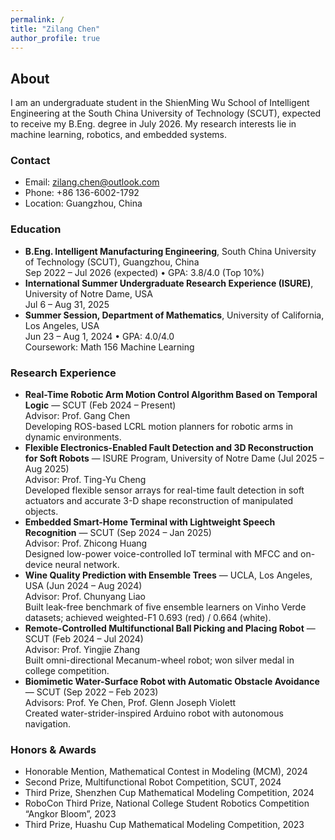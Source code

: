 ```yaml
---
permalink: /
title: "Zilang Chen"
author_profile: true
---
```


## About

I am an undergraduate student in the ShienMing Wu School of Intelligent Engineering at the South China University of Technology (SCUT), expected to receive my B.Eng. degree in July 2026. My research interests lie in machine learning, robotics, and embedded systems.

### Contact
- Email: [zilang.chen@outlook.com](mailto:zilang.chen@outlook.com)  
- Phone: +86 136-6002-1792  
- Location: Guangzhou, China  

### Education
- **B.Eng. Intelligent Manufacturing Engineering**, South China University of Technology (SCUT), Guangzhou, China  
  Sep 2022 – Jul 2026 (expected) • GPA: 3.8/4.0 (Top 10%)
- **International Summer Undergraduate Research Experience (ISURE)**, University of Notre Dame, USA  
  Jul 6 – Aug 31, 2025
- **Summer Session, Department of Mathematics**, University of California, Los Angeles, USA  
  Jun 23 – Aug 1, 2024 • GPA: 4.0/4.0  
  Coursework: Math 156 Machine Learning

### Research Experience
- **Real-Time Robotic Arm Motion Control Algorithm Based on Temporal Logic** — SCUT (Feb 2024 – Present)  
  Advisor: Prof. Gang Chen  
  Developing ROS-based LCRL motion planners for robotic arms in dynamic environments.
- **Flexible Electronics-Enabled Fault Detection and 3D Reconstruction for Soft Robots** — ISURE Program, University of Notre Dame (Jul 2025 – Aug 2025)  
  Advisor: Prof. Ting-Yu Cheng  
  Developed flexible sensor arrays for real-time fault detection in soft actuators and accurate 3-D shape reconstruction of manipulated objects.
- **Embedded Smart-Home Terminal with Lightweight Speech Recognition** — SCUT (Sep 2024 – Jan 2025)  
  Advisor: Prof. Zhicong Huang  
  Designed low-power voice-controlled IoT terminal with MFCC and on-device neural network.
- **Wine Quality Prediction with Ensemble Trees** — UCLA, Los Angeles, USA (Jun 2024 – Aug 2024)  
  Advisor: Prof. Chunyang Liao  
  Built leak-free benchmark of five ensemble learners on Vinho Verde datasets; achieved weighted-F1 0.693 (red) / 0.664 (white).
- **Remote-Controlled Multifunctional Ball Picking and Placing Robot** — SCUT (Feb 2024 – Jul 2024)  
  Advisor: Prof. Yingjie Zhang  
  Built omni-directional Mecanum-wheel robot; won silver medal in college competition.
- **Biomimetic Water-Surface Robot with Automatic Obstacle Avoidance** — SCUT (Sep 2022 – Feb 2023)  
  Advisors: Prof. Ye Chen, Prof. Glenn Joseph Violett  
  Created water-strider-inspired Arduino robot with autonomous navigation.

### Honors & Awards
- Honorable Mention, Mathematical Contest in Modeling (MCM), 2024  
- Second Prize, Multifunctional Robot Competition, SCUT, 2024  
- Third Prize, Shenzhen Cup Mathematical Modeling Competition, 2024  
- RoboCon Third Prize, National College Student Robotics Competition “Angkor Bloom”, 2023  
- Third Prize, Huashu Cup Mathematical Modeling Competition, 2023  

